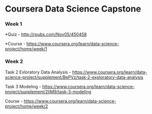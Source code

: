 # Coursera Data Science Capstone

### Week 1

  *Quiz - http://rpubs.com/Nov05/450458

  *Course - https://www.coursera.org/learn/data-science-project/home/week/1

### Week 2

Task 2 Exloratory Data Analysis - https://www.coursera.org/learn/data-science-project/supplement/BePVz/task-2-exploratory-data-analysis

Task 3 Modeling - https://www.coursera.org/learn/data-science-project/supplement/2IiM9/task-3-modeling

Course - https://www.coursera.org/learn/data-science-project/home/week/2


